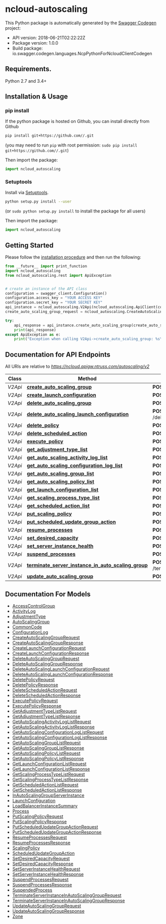 # ncloud-autoscaling

This Python package is automatically generated by the [Swagger Codegen](https://github.com/swagger-api/swagger-codegen) project:

- API version: 2018-06-21T02:22:22Z
- Package version: 1.0.0
- Build package: io.swagger.codegen.languages.NcpPythonForNcloudClientCodegen

## Requirements.

Python 2.7 and 3.4+

## Installation & Usage
### pip install

If the python package is hosted on Github, you can install directly from Github

```sh
pip install git+https://github.com//.git
```
(you may need to run `pip` with root permission: `sudo pip install git+https://github.com//.git`)

Then import the package:
```python
import ncloud_autoscaling 
```

### Setuptools

Install via [Setuptools](http://pypi.python.org/pypi/setuptools).

```sh
python setup.py install --user
```
(or `sudo python setup.py install` to install the package for all users)

Then import the package:
```python
import ncloud_autoscaling
```

## Getting Started

Please follow the [installation procedure](#installation--usage) and then run the following:

```python
from __future__ import print_function
import ncloud_autoscaling
from ncloud_autoscaling.rest import ApiException


# create an instance of the API class
configuration = swagger_client.Configuration()
configuration.access_key = "YOUR ACCESS KEY"
configuration.secret_key = "YOUR SECRET KEY"
api_instance = ncloud_autoscaling.V2Api(ncloud_autoscaling.ApiClient(configuration))
create_auto_scaling_group_request = ncloud_autoscaling.CreateAutoScalingGroupRequest() # CreateAutoScalingGroupRequest | createAutoScalingGroupRequest

try:
    api_response = api_instance.create_auto_scaling_group(create_auto_scaling_group_request)
    print(api_response)
except ApiException as e:
    print("Exception when calling V2Api->create_auto_scaling_group: %s\n" % e)

```

## Documentation for API Endpoints

All URIs are relative to *https://ncloud.apigw.ntruss.com/autoscaling/v2*

Class | Method | HTTP request | Description
------------ | ------------- | ------------- | -------------
*V2Api* | [**create_auto_scaling_group**](docs/V2Api.md#create_auto_scaling_group) | **POST** /createAutoScalingGroup | 
*V2Api* | [**create_launch_configuration**](docs/V2Api.md#create_launch_configuration) | **POST** /createLaunchConfiguration | 
*V2Api* | [**delete_auto_scaling_group**](docs/V2Api.md#delete_auto_scaling_group) | **POST** /deleteAutoScalingGroup | 
*V2Api* | [**delete_auto_scaling_launch_configuration**](docs/V2Api.md#delete_auto_scaling_launch_configuration) | **POST** /deleteAutoScalingLaunchConfiguration | 
*V2Api* | [**delete_policy**](docs/V2Api.md#delete_policy) | **POST** /deletePolicy | 
*V2Api* | [**delete_scheduled_action**](docs/V2Api.md#delete_scheduled_action) | **POST** /deleteScheduledAction | 
*V2Api* | [**execute_policy**](docs/V2Api.md#execute_policy) | **POST** /executePolicy | 
*V2Api* | [**get_adjustment_type_list**](docs/V2Api.md#get_adjustment_type_list) | **POST** /getAdjustmentTypeList | 
*V2Api* | [**get_auto_scaling_activity_log_list**](docs/V2Api.md#get_auto_scaling_activity_log_list) | **POST** /getAutoScalingActivityLogList | 
*V2Api* | [**get_auto_scaling_configuration_log_list**](docs/V2Api.md#get_auto_scaling_configuration_log_list) | **POST** /getAutoScalingConfigurationLogList | 
*V2Api* | [**get_auto_scaling_group_list**](docs/V2Api.md#get_auto_scaling_group_list) | **POST** /getAutoScalingGroupList | 
*V2Api* | [**get_auto_scaling_policy_list**](docs/V2Api.md#get_auto_scaling_policy_list) | **POST** /getAutoScalingPolicyList | 
*V2Api* | [**get_launch_configuration_list**](docs/V2Api.md#get_launch_configuration_list) | **POST** /getLaunchConfigurationList | 
*V2Api* | [**get_scaling_process_type_list**](docs/V2Api.md#get_scaling_process_type_list) | **POST** /getScalingProcessTypeList | 
*V2Api* | [**get_scheduled_action_list**](docs/V2Api.md#get_scheduled_action_list) | **POST** /getScheduledActionList | 
*V2Api* | [**put_scaling_policy**](docs/V2Api.md#put_scaling_policy) | **POST** /putScalingPolicy | 
*V2Api* | [**put_scheduled_update_group_action**](docs/V2Api.md#put_scheduled_update_group_action) | **POST** /putScheduledUpdateGroupAction | 
*V2Api* | [**resume_processes**](docs/V2Api.md#resume_processes) | **POST** /resumeProcesses | 
*V2Api* | [**set_desired_capacity**](docs/V2Api.md#set_desired_capacity) | **POST** /setDesiredCapacity | 
*V2Api* | [**set_server_instance_health**](docs/V2Api.md#set_server_instance_health) | **POST** /setServerInstanceHealth | 
*V2Api* | [**suspend_processes**](docs/V2Api.md#suspend_processes) | **POST** /suspendProcesses | 
*V2Api* | [**terminate_server_instance_in_auto_scaling_group**](docs/V2Api.md#terminate_server_instance_in_auto_scaling_group) | **POST** /terminateServerInstanceInAutoScalingGroup | 
*V2Api* | [**update_auto_scaling_group**](docs/V2Api.md#update_auto_scaling_group) | **POST** /updateAutoScalingGroup | 


## Documentation For Models

 - [AccessControlGroup](docs/AccessControlGroup.md)
 - [ActivityLog](docs/ActivityLog.md)
 - [AdjustmentType](docs/AdjustmentType.md)
 - [AutoScalingGroup](docs/AutoScalingGroup.md)
 - [CommonCode](docs/CommonCode.md)
 - [ConfigurationLog](docs/ConfigurationLog.md)
 - [CreateAutoScalingGroupRequest](docs/CreateAutoScalingGroupRequest.md)
 - [CreateAutoScalingGroupResponse](docs/CreateAutoScalingGroupResponse.md)
 - [CreateLaunchConfigurationRequest](docs/CreateLaunchConfigurationRequest.md)
 - [CreateLaunchConfigurationResponse](docs/CreateLaunchConfigurationResponse.md)
 - [DeleteAutoScalingGroupRequest](docs/DeleteAutoScalingGroupRequest.md)
 - [DeleteAutoScalingGroupResponse](docs/DeleteAutoScalingGroupResponse.md)
 - [DeleteAutoScalingLaunchConfigurationRequest](docs/DeleteAutoScalingLaunchConfigurationRequest.md)
 - [DeleteAutoScalingLaunchConfigurationResponse](docs/DeleteAutoScalingLaunchConfigurationResponse.md)
 - [DeletePolicyRequest](docs/DeletePolicyRequest.md)
 - [DeletePolicyResponse](docs/DeletePolicyResponse.md)
 - [DeleteScheduledActionRequest](docs/DeleteScheduledActionRequest.md)
 - [DeleteScheduledActionResponse](docs/DeleteScheduledActionResponse.md)
 - [ExecutePolicyRequest](docs/ExecutePolicyRequest.md)
 - [ExecutePolicyResponse](docs/ExecutePolicyResponse.md)
 - [GetAdjustmentTypeListRequest](docs/GetAdjustmentTypeListRequest.md)
 - [GetAdjustmentTypeListResponse](docs/GetAdjustmentTypeListResponse.md)
 - [GetAutoScalingActivityLogListRequest](docs/GetAutoScalingActivityLogListRequest.md)
 - [GetAutoScalingActivityLogListResponse](docs/GetAutoScalingActivityLogListResponse.md)
 - [GetAutoScalingConfigurationLogListRequest](docs/GetAutoScalingConfigurationLogListRequest.md)
 - [GetAutoScalingConfigurationLogListResponse](docs/GetAutoScalingConfigurationLogListResponse.md)
 - [GetAutoScalingGroupListRequest](docs/GetAutoScalingGroupListRequest.md)
 - [GetAutoScalingGroupListResponse](docs/GetAutoScalingGroupListResponse.md)
 - [GetAutoScalingPolicyListRequest](docs/GetAutoScalingPolicyListRequest.md)
 - [GetAutoScalingPolicyListResponse](docs/GetAutoScalingPolicyListResponse.md)
 - [GetLaunchConfigurationListRequest](docs/GetLaunchConfigurationListRequest.md)
 - [GetLaunchConfigurationListResponse](docs/GetLaunchConfigurationListResponse.md)
 - [GetScalingProcessTypeListRequest](docs/GetScalingProcessTypeListRequest.md)
 - [GetScalingProcessTypeListResponse](docs/GetScalingProcessTypeListResponse.md)
 - [GetScheduledActionListRequest](docs/GetScheduledActionListRequest.md)
 - [GetScheduledActionListResponse](docs/GetScheduledActionListResponse.md)
 - [InAutoScalingGroupServerInstance](docs/InAutoScalingGroupServerInstance.md)
 - [LaunchConfiguration](docs/LaunchConfiguration.md)
 - [LoadBalancerInstanceSummary](docs/LoadBalancerInstanceSummary.md)
 - [Process](docs/Process.md)
 - [PutScalingPolicyRequest](docs/PutScalingPolicyRequest.md)
 - [PutScalingPolicyResponse](docs/PutScalingPolicyResponse.md)
 - [PutScheduledUpdateGroupActionRequest](docs/PutScheduledUpdateGroupActionRequest.md)
 - [PutScheduledUpdateGroupActionResponse](docs/PutScheduledUpdateGroupActionResponse.md)
 - [ResumeProcessesRequest](docs/ResumeProcessesRequest.md)
 - [ResumeProcessesResponse](docs/ResumeProcessesResponse.md)
 - [ScalingPolicy](docs/ScalingPolicy.md)
 - [ScheduledUpdateGroupAction](docs/ScheduledUpdateGroupAction.md)
 - [SetDesiredCapacityRequest](docs/SetDesiredCapacityRequest.md)
 - [SetDesiredCapacityResponse](docs/SetDesiredCapacityResponse.md)
 - [SetServerInstanceHealthRequest](docs/SetServerInstanceHealthRequest.md)
 - [SetServerInstanceHealthResponse](docs/SetServerInstanceHealthResponse.md)
 - [SuspendProcessesRequest](docs/SuspendProcessesRequest.md)
 - [SuspendProcessesResponse](docs/SuspendProcessesResponse.md)
 - [SuspendedProcess](docs/SuspendedProcess.md)
 - [TerminateServerInstanceInAutoScalingGroupRequest](docs/TerminateServerInstanceInAutoScalingGroupRequest.md)
 - [TerminateServerInstanceInAutoScalingGroupResponse](docs/TerminateServerInstanceInAutoScalingGroupResponse.md)
 - [UpdateAutoScalingGroupRequest](docs/UpdateAutoScalingGroupRequest.md)
 - [UpdateAutoScalingGroupResponse](docs/UpdateAutoScalingGroupResponse.md)
 - [Zone](docs/Zone.md)

